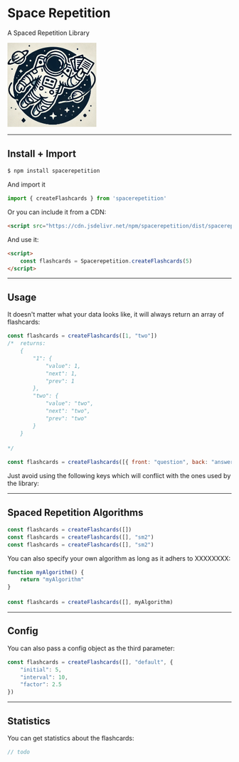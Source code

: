 # Space Repetition

A Spaced Repetition Library

<img src="https://raw.githubusercontent.com/anderslatif/SpaceRepetition/main/spacerepetitionlogo.png" alt="space spaced repetition logo" width="200" >


---

## Install + Import

```bash
$ npm install spacerepetition
```

And import it

```javascript
import { createFlashcards } from 'spacerepetition'
```

Or you can include it from a CDN:

```html
<script src="https://cdn.jsdelivr.net/npm/spacerepetition/dist/spacerepetition.min.js"></script>
```

And use it:

```html
<script>
    const flashcards = Spacerepetition.createFlashcards(5)
</script>
```

---

## Usage

It doesn't matter what your data looks like, it will always return an array of flashcards:

```javascript
const flashcards = createFlashcards([1, "two"])
/*  returns:
    {
        "1": {
            "value": 1,
            "next": 1,
            "prev": 1
        },
        "two": {
            "value": "two",
            "next": "two",
            "prev": "two"
        }
    } 

*/

```

```javascript
const flashcards = createFlashcards([{ front: "question", back: "answer" }, { front: "question", back: "answer" }])
```

Just avoid using the following keys which will conflict with the ones used by the library:

<!-- todo  -->

---

## Spaced Repetition Algorithms

```javascript
const flashcards = createFlashcards([])
const flashcards = createFlashcards([], "sm2") 
const flashcards = createFlashcards([], "sm2")
```

<!-- todo explain what it must adhere to -->
You can also specify your own algorithm as long as it adhers to XXXXXXXX:

```javascript
function myAlgorithm() {
    return "myAlgorithm"
}

const flashcards = createFlashcards([], myAlgorithm)
```

---

## Config

You can also pass a config object as the third parameter:

```javascript
const flashcards = createFlashcards([], "default", {
    "initial": 5,
    "interval": 10,
    "factor": 2.5
})
```


---

## Statistics

You can get statistics about the flashcards:

```javascript
// todo 
```